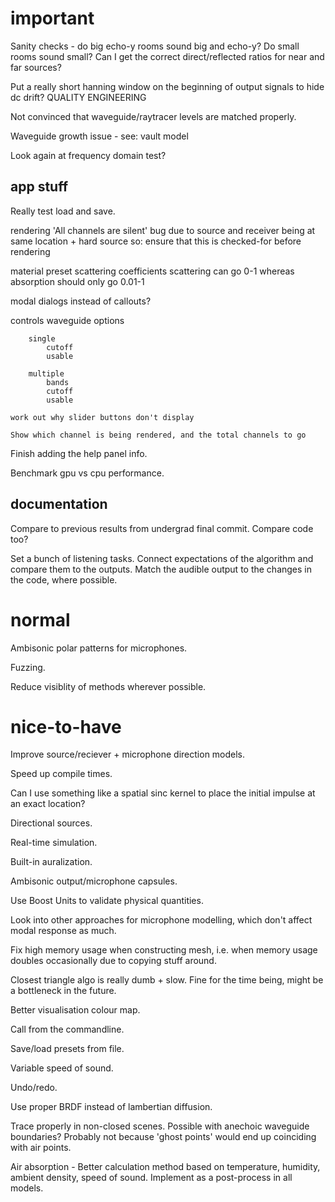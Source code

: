 important
=========

Sanity checks - do big echo-y rooms sound big and echo-y? Do small rooms sound
small? Can I get the correct direct/reflected ratios for near and far sources?

Put a really short hanning window on the beginning of output signals to hide
dc drift? QUALITY ENGINEERING

Not convinced that waveguide/raytracer levels are matched properly.

Waveguide growth issue - see: vault model

Look again at frequency domain test?

app stuff
---------

Really test load and save.

rendering
    'All channels are silent' bug
        due to source and receiver being at same location + hard source
        so: ensure that this is checked-for before rendering

material preset scattering coefficients
    scattering can go 0-1 whereas absorption should only go 0.01-1

modal dialogs instead of callouts?

controls
    waveguide options

        single
            cutoff
            usable

        multiple
            bands
            cutoff
            usable

    work out why slider buttons don't display

    Show which channel is being rendered, and the total channels to go

Finish adding the help panel info.

Benchmark gpu vs cpu performance.

documentation
-------------

Compare to previous results from undergrad final commit. Compare code too?

Set a bunch of listening tasks.
    Connect expectations of the algorithm and compare them to the outputs.
    Match the audible output to the changes in the code, where possible.

normal
======

Ambisonic polar patterns for microphones.

Fuzzing.

Reduce visiblity of methods wherever possible.

nice-to-have
============

Improve source/reciever + microphone direction models.

Speed up compile times.

Can I use something like a spatial sinc kernel to place the initial impulse at
an exact location?

Directional sources.

Real-time simulation.

Built-in auralization.

Ambisonic output/microphone capsules.

Use Boost Units to validate physical quantities.

Look into other approaches for microphone modelling, which don't affect modal
response as much.

Fix high memory usage when constructing mesh, i.e. when memory usage doubles
occasionally due to copying stuff around.

Closest triangle algo is really dumb + slow.
Fine for the time being, might be a bottleneck in the future.

Better visualisation colour map.

Call from the commandline.

Save/load presets from file.

Variable speed of sound.

Undo/redo.

Use proper BRDF instead of lambertian diffusion.

Trace properly in non-closed scenes.
Possible with anechoic waveguide boundaries?
Probably not because 'ghost points' would end up coinciding with air points.

Air absorption - Better calculation method based on temperature, humidity,
ambient density, speed of sound.
Implement as a post-process in all models.
